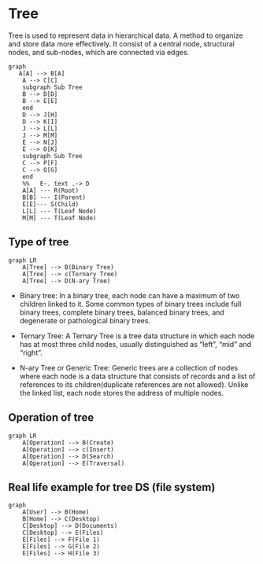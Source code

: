 # Tree

Tree is used to represent data in hierarchical data. A method to organize and store data more effectively. It consist of a central node, structural nodes, and sub-nodes, which are connected via edges.

```mermaid
graph 
   A[A] --> B[A]
    A --> C[C]
    subgraph Sub Tree
    B --> D[D]
    B --> E[E]
    end
    D --> J[H]
    D --> K[I]
    J --> L[L]
    J --> M[M]
    E --> N[J]
    E --> O[K]
    subgraph Sub Tree
    C --> P[F]
    C --> Q[G]
    end
    %%   E-. text .-> D
    A[A] --- R(Root)
    B[B] --- I(Parent)
    E[E]--- S(Child)
    L[L] --- T(Leaf Node)
    M[M] --- T(Leaf Node)
```

## Type of tree
```mermaid
graph LR
    A[Tree] --> B(Binary Tree)
    A[Tree] --> c(Ternary Tree)
    A[Tree] --> D(N-ary Tree)
```

- Binary tree: In a binary tree, each node can have a maximum of two children linked to it. Some common types of binary trees include full binary trees, complete binary trees, balanced binary trees, and degenerate or pathological binary trees.
  

- Ternary Tree: A Ternary Tree is a tree data structure in which each node has at most three child nodes, usually distinguished as “left”, “mid” and “right”.


- N-ary Tree or Generic Tree: Generic trees are a collection of nodes where each node is a data structure that consists of records and a list of references to its children(duplicate references are not allowed). Unlike the linked list, each node stores the address of multiple nodes.

## Operation of tree
```mermaid
graph LR
    A[Operation] --> B(Create)
    A[Operation] --> c(Insert)
    A[Operation] --> D(Search)
    A[Operation] --> E(Traversal)
```

## Real life example for tree DS (file system)
```mermaid
graph
    A[User] --> B(Home)
    B[Home] --> C(Desktop)
    C[Desktop] --> D(Documents)
    C[Desktop] --> E(Files)
    E[Files] --> F(File 1)
    E[Files] --> G(File 2)
    E[Files] --> H(File 3)
```

